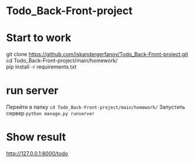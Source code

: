 # Todo_Back-Front-project

# Start to work

git clone https://github.com/iskandergerfanov/Todo_Back-Front-project.git  
cd Todo_Back-Front-project/main/homework/  
pip install -r requirements.txt

# run server

Перейти в папку `cd Todo_Back-Front-project/main/homework/`
Запустить сервер `python manage.py runserver`

# Show result

http://127.0.0.1:8000/todo
